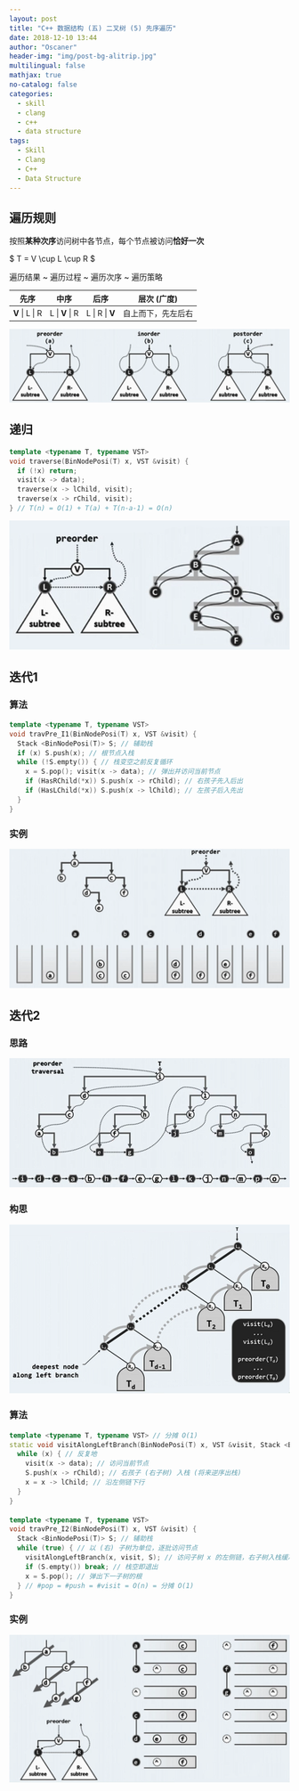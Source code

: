 ```yaml
---
layout: post
title: "C++ 数据结构 (五) 二叉树 (5) 先序遍历"
date: 2018-12-10 13:44
author: "Oscaner"
header-img: "img/post-bg-alitrip.jpg"
multilingual: false
mathjax: true
no-catalog: false
categories:
  - skill
  - clang
  - c++
  - data structure
tags:
  - Skill
  - Clang
  - C++
  - Data Structure
---
```


## 遍历规则

按照**某种次序**访问树中各节点，每个节点被访问**恰好一次**

$ T = V \cup L \cup R $

遍历结果 ~ 遍历过程 ~ 遍历次序 ~ 遍历策略

| 先序 | 中序 | 后序 | 层次 (广度) |
| :--: | :--: | :--: | :--: |
| **V** \| L \| R | L \| **V** \| R | L \| R \| **V** | 自上而下，先左后右 |

![1.png](/assets/img/in-post/skill/data-structure/post-btree-preorder/1.png)

## 递归

```cpp
template <typename T, typename VST>
void traverse(BinNodePosi(T) x, VST &visit) {
  if (!x) return;
  visit(x -> data);
  traverse(x -> lChild, visit);
  traverse(x -> rChild, visit);
} // T(n) = O(1) + T(a) + T(n-a-1) = O(n)
```

![2.png](/assets/img/in-post/skill/data-structure/post-btree-preorder/2.png)

## 迭代1

### 算法

```cpp
template <typename T, typename VST>
void travPre_I1(BinNodePosi(T) x, VST &visit) {
  Stack <BinNodePosi(T)> S; // 辅助栈
  if (x) S.push(x); // 根节点入栈
  while (!S.empty()) { // 栈变空之前反复循环
    x = S.pop(); visit(x -> data); // 弹出并访问当前节点
    if (HasRChild(*x)) S.push(x -> rChild); // 右孩子先入后出
    if (HasLChild(*x)) S.push(x -> lChild); // 左孩子后入先出
  }
}
```

### 实例

![3.png](/assets/img/in-post/skill/data-structure/post-btree-preorder/3.png)

## 迭代2

### 思路

![4.png](/assets/img/in-post/skill/data-structure/post-btree-preorder/4.png)

### 构思

![5.png](/assets/img/in-post/skill/data-structure/post-btree-preorder/5.png)

### 算法

```cpp
template <typename T, typename VST> // 分摊 O(1)
static void visitAlongLeftBranch(BinNodePosi(T) x, VST &visit, Stack <BinNodePosi(T)> &S) {
  while (x) { // 反复地
    visit(x -> data); // 访问当前节点
    S.push(x -> rChild); // 右孩子 (右子树) 入栈 (将来逆序出栈)
    x = x -> lChild; // 沿左侧链下行
  }
}

template <typename T, typename VST>
void travPre_I2(BinNodePosi(T) x, VST &visit) {
  Stack <BinNodePosi(T)> S; // 辅助栈
  while (true) { // 以 (右) 子树为单位，逐批访问节点
    visitAlongLeftBranch(x, visit, S); // 访问子树 x 的左侧链，右子树入栈缓冲
    if (S.empty()) break; // 栈空即退出
    x = S.pop(); // 弹出下一子树的根
  } // #pop = #push = #visit = O(n) = 分摊 O(1)
}
```

### 实例

![6.png](/assets/img/in-post/skill/data-structure/post-btree-preorder/6.png)
